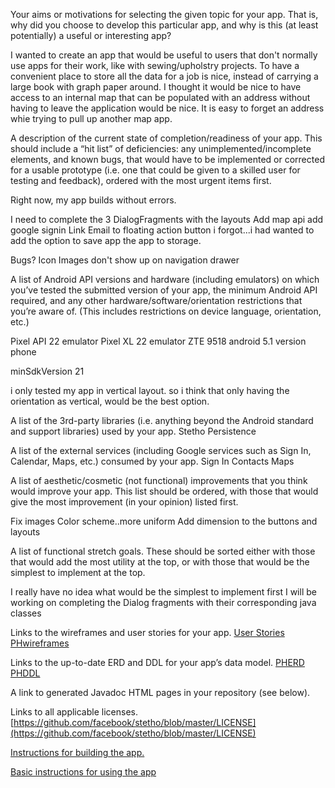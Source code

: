 
Your aims or motivations for selecting the given topic for your app. That is, why did you choose to develop this particular app, and why is this (at least potentially) a useful or interesting app?

I wanted to create an app that would be useful to users that don't normally use apps for their work, like with sewing/upholstry projects. To have a convenient place to store all the data for a job is nice, instead of carrying a large book with graph paper around. I thought it would be nice to have access to an internal map that can be populated with an address without having to leave the application would be nice. It is easy to forget an address whie trying to pull up another map app. 


A description of the current state of completion/readiness of your app. This should include a “hit list” of deficiencies: any unimplemented/incomplete elements, and known bugs, that would have to be implemented or corrected for a usable prototype (i.e. one that could be given to a skilled user for testing and feedback), ordered with the most urgent items first.

Right now, my app builds without errors.

I need to complete the 3 DialogFragments with the layouts
Add map api
add google signin
Link Email to floating action button
i forgot...i had wanted to add the option to save app the app to storage.

Bugs?
Icon Images don't show up on navigation drawer

A list of Android API versions and hardware (including emulators) on which you’ve tested the submitted version of your app, the minimum Android API required, and any other hardware/software/orientation restrictions that you’re aware of. (This includes restrictions on device language, orientation, etc.)

Pixel API 22 emulator
Pixel XL 22 emulator
ZTE 9518 android 5.1 version phone

minSdkVersion 21

i only tested my app in vertical layout.
so i think that only having the orientation as vertical, would be the best option.


A list of the 3rd-party libraries (i.e. anything beyond the Android standard and support libraries) used by your app.
Stetho
Persistence

A list of the external services (including Google services such as Sign In, Calendar, Maps, etc.) consumed by your app.
Sign In
Contacts
Maps

A list of aesthetic/cosmetic (not functional) improvements that you think would improve your app. This list should be ordered, with those that would give the most improvement (in your opinion) listed first.

Fix images
Color scheme..more uniform
Add dimension to the buttons and layouts

A list of functional stretch goals. These should be sorted either with those that would add the most utility at the top, or with those that would be the simplest to implement at the top.

I really have no idea what would be the simplest to implement first
I will be working on completing the Dialog fragments with their corresponding java classes

Links to the wireframes and user stories for your app.
[User Stories](UserStories.pdf)
[PHwireframes](PHwireframes.pdf)

Links to the up-to-date ERD and DDL for your app’s data model.
[PHERD](PHerd.pdf)
[PHDDL](PHddl2.pdf)

A link to generated Javadoc HTML pages in your repository (see below).

Links to all applicable licenses.
[https://github.com/facebook/stetho/blob/master/LICENSE](https://github.com/facebook/stetho/blob/master/LICENSE)


[Instructions for building the app.](BuildApp.pdf)


[Basic instructions for using the app](BasicInstructionsRunApp.pdf)

